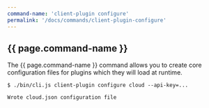 ```yaml
---
command-name: 'client-plugin configure'
permalink: '/docs/commands/client-plugin-configure'
---
```


<h2> {{ page.command-name }} </h2>

The {{ page.command-name }} command allows you to create core configuration files for plugins which they will load at runtime.

~~~
$ ./bin/cli.js client-plugin configure cloud --api-key=...

Wrote cloud.json configuration file
~~~
